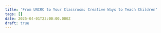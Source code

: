 ```yaml
---
title: 'From UNCRC to Your Classroom: Creative Ways to Teach Children''s Rights'
tags: []
date: 2025-04-01T23:00:00.000Z
draft: true
---
```


